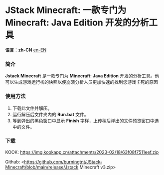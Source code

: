 JStack Minecraft: 一款专门为 Minecraft: Java Edition 开发的分析工具
=================

**语言**：**zh-CN** [en-EN](https://github.com/burningtnt/JStack-Minecraft/blob/main/README.md)

### 简介
**Jstack Minecraft** 是一款专门为 **Minecraft: Java Edition** 开发的分析工具。他可以生成游戏运行栈的快照以便崩溃分析人员更加快速的找到您游戏卡死的原因

### 使用方法
1. 下载此文件并解压。
2. 运行解压后文件夹内的 **Run.bat** 文件。
3. 等到弹出的黑色窗口中显示 **Finish** 字样，上传稍后弹出的文件预览窗口中选中的文件。

### 下载
KOOK: <https://img.kookapp.cn/attachments/2023-02/18/63f08f7511eef.zip>

Github: <https://github.com/burningtnt/JStack-Minecraft/blob/main/release/Jstack Minecraft v3.zip>
